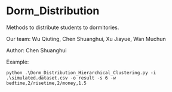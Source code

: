 # Dorm_Distribution
Methods to distribute students to dormitories.

Our team: Wu Qiuting, Chen Shuanghui, Xu Jiayue, Wan Muchun

Author: Chen Shuanghui

Example:
```
python .\Dorm_Distribution_Hierarchical_Clustering.py -i .\simulated.dataset.csv -o result -s 6 -w bedtime,2/risetime,2/money,1.5
```
